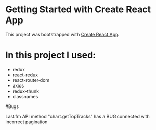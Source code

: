 # Getting Started with Create React App

This project was bootstrapped with [Create React App](https://github.com/facebook/create-react-app).

# In this project I used:

<ul>
    <li>
        redux
    </li>
    <li>
        react-redux
    </li>
    <li>
        react-router-dom
    </li>
    <li>
        axios
    </li>
    <li>
        redux-thunk
    </li>
    <li>
        classnames
    </li>
</ul>

#Bugs

Last.fm API method "chart.getTopTracks" has a BUG connected with incorrect pagination



